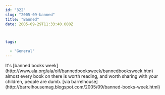 ```yaml
---
id: "322"
slug: "2005-09-banned"
title: "Banned"
date: 2005-09-29T11:33:40.000Z



tags:

  - "General"
---
```

<div class="sqs-html-content">
  <p>It's [banned books week](http://www.ala.org/ala/oif/bannedbooksweek/bannedbooksweek.htm) almost every book on there is worth reading, and worth sharing with your children, people are dumb.  [via barrelhouse](http://barrelhousemag.blogspot.com/2005/09/banned-books-week.html)</p>
</div>
